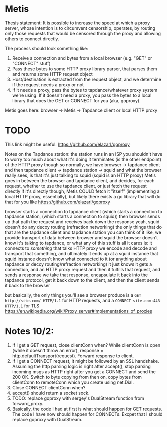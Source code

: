 # Metis

Thesis statement: It is possible to increase the speed at which a proxy server, whose intention is to circumvent 
censorship, operates, by routing only those requests that would be censored through the proxy and allowing others to 
connect directly.

The process should look something like:
1) Receive a connection and bytes from a local browser (e.g. "GET" or "CONNECT" stuff)
2) Pass these bytes to some HTTP proxy library parser, that parses them and returns some HTTP request object
3) Host/destination is extracted from the request object, and we determine if the request needs a proxy or not
4) If it needs a proxy, pass the bytes to tapdance/whatever proxy system we're using. If it doesn't need a proxy,
 you pass the bytes to a local library that does the GET or CONNECT for you (aka, goproxy).

Metis goes here: browser -> Metis -> Tapdance client or local HTTP proxy

# TODO

This link might be useful: https://github.com/elazarl/goproxy

Notes on the Tapdance station:
the station runs in an ISP
you shouldn't have to worry too much about what it's doing
it terminates (is the other endpoint) of the HTTP proxy though
so normally, we have browser -> tapdance client
and then tapdance client -> tapdance station -> squid
and what the browser really sees, is that it's just talking to squid
(squid is an HTTP proxy)
Metis goes in between the browser and tapdance client, and decides, for each request, whether to use the tapdance client, or just fetch the request directly
if it's directly though, Metis COULD fetch it "itself" (implementing a local HTTP proxy, essentially), but likely there exists a go library that will do that for you like https://github.com/elazarl/goproxy

browser starts a connection to tapdance client (which starts a connection to tapdance station, (which starts a connection to squid))
then browser sends up that path the request
and receives back down the response
yeah, squid doesn't do any decoy routing (refraction networking)
the only things that do that are the tapdance client and tapdance station
you can think of it like, we provide transport of data between browser and squid
the browser doesn't know it's talking to tapdance, or what any of this stuff is
all it cares is: it connects to *something* that talks HTTP proxy
we encode and decode and transport that something, and ultimately it ends up at a squid instance
that squid instance doesn't know what connected to it (or anything about tapdance or decoy routing/refraction networking)
it just knows it gets a connection, and an HTTP proxy request
and then it fulfills that request, and sends a response
we take that response, encapsulate it back into the tapdance protocol, get it back down to the client, and then the client sends it back to the browser

but basically, the only things you'll see a browser produce is a `GET http://site.com/ HTTP/1.1` for HTTP requests, and a `CONNECT site.com:443 HTTP/1.1` for TLS
https://en.wikipedia.org/wiki/Proxy_server#Implementations_of_proxies


# Notes 10/2:

1) If I get a GET request, close clientConn when? While clientConn is open (while it doesn't throw an error), 
response = http.defaultTransport(request). 
Forward response to client. 
2) If I get a CONNECT request, it might be followed by an SSL handshake. Assuming the http parsing logic is right after
 accept(), stop parsing incoming msgs as HTTP right after you get a CONNECT and send the 200 OK. Switch to byte copying
 from then on, copy bytes from clientConn to remoteConn which you create using net.Dial.
3) Close CONNECT clientConn when?
4) accept() should return a socket sock. 
5) TODO: replace goproxy with sergey's DualStream function from forward_proxy.
6) Basically, the code I had at first is what should happen for GET requests. The code I have now should happen for CONNECTs.
Excpet that I should replace goproxy with DualStream.